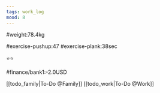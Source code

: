 ```yaml
---
tags: work_log
mood: 8
---
```


#weight:78.4kg

#exercise-pushup:47
#exercise-plank:38sec


⭐⭐

#finance/bank1:-2.0USD

[[todo_family|To-Do @Family]]
[[todo_work|To-Do @Work]]
